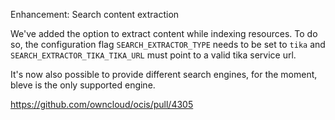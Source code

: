 Enhancement: Search content extraction

We've added the option to extract content while indexing resources.
To do so, the configuration flag `SEARCH_EXTRACTOR_TYPE` needs to be set to `tika` and `SEARCH_EXTRACTOR_TIKA_TIKA_URL` must point to a valid tika service url.

It's now also possible to provide different search engines, for the moment, bleve is the only supported engine.

https://github.com/owncloud/ocis/pull/4305

